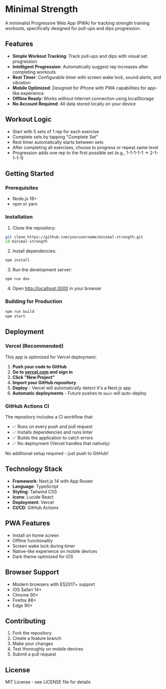 # Minimal Strength

A minimalist Progressive Web App (PWA) for tracking strength training workouts, specifically designed for pull-ups and dips progression.

## Features

- **Simple Workout Tracking**: Track pull-ups and dips with visual set progression
- **Intelligent Progression**: Automatically suggest rep increases after completing workouts  
- **Rest Timer**: Configurable timer with screen wake lock, sound alerts, and vibration
- **Mobile Optimized**: Designed for iPhone with PWA capabilities for app-like experience
- **Offline Ready**: Works without internet connection using localStorage
- **No Account Required**: All data stored locally on your device

## Workout Logic

- Start with 5 sets of 1 rep for each exercise
- Complete sets by tapping "Complete Set" 
- Rest timer automatically starts between sets
- After completing all exercises, choose to progress or repeat same level
- Progression adds one rep to the first possible set (e.g., 1-1-1-1-1 → 2-1-1-1-1)

## Getting Started

### Prerequisites

- Node.js 18+ 
- npm or yarn

### Installation

1. Clone the repository:
```bash
git clone https://github.com/yourusername/minimal-strength.git
cd minimal-strength
```

2. Install dependencies:
```bash
npm install
```

3. Run the development server:
```bash
npm run dev
```

4. Open [http://localhost:3000](http://localhost:3000) in your browser

### Building for Production

```bash
npm run build
npm start
```

## Deployment

### Vercel (Recommended)

This app is optimized for Vercel deployment:

1. **Push your code to GitHub**
2. **Go to [vercel.com](https://vercel.com) and sign in**
3. **Click "New Project"**
4. **Import your GitHub repository**
5. **Deploy** - Vercel will automatically detect it's a Next.js app
6. **Automatic deployments** - Future pushes to `main` will auto-deploy

### GitHub Actions CI

The repository includes a CI workflow that:
- ✅ Runs on every push and pull request
- ✅ Installs dependencies and runs linter
- ✅ Builds the application to catch errors
- ✅ No deployment (Vercel handles that natively)

No additional setup required - just push to GitHub!

## Technology Stack

- **Framework**: Next.js 14 with App Router
- **Language**: TypeScript
- **Styling**: Tailwind CSS
- **Icons**: Lucide React
- **Deployment**: Vercel
- **CI/CD**: GitHub Actions

## PWA Features

- Install on home screen
- Offline functionality
- Screen wake lock during timer
- Native-like experience on mobile devices
- Dark theme optimized for iOS

## Browser Support

- Modern browsers with ES2017+ support
- iOS Safari 14+
- Chrome 90+
- Firefox 88+
- Edge 90+

## Contributing

1. Fork the repository
2. Create a feature branch
3. Make your changes
4. Test thoroughly on mobile devices
5. Submit a pull request

## License

MIT License - see LICENSE file for details 